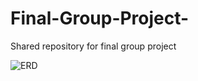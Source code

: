# Final-Group-Project-
Shared repository for final group project



![ERD](https://github.com/GloriaY007/Final-Group-Project-/blob/Assitan_C/ERD.png)
